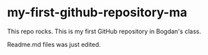 # my-first-github-repository-ma
This repo rocks. This is my first GitHub repository in Bogdan's class.

Readme.md files was just edited.
